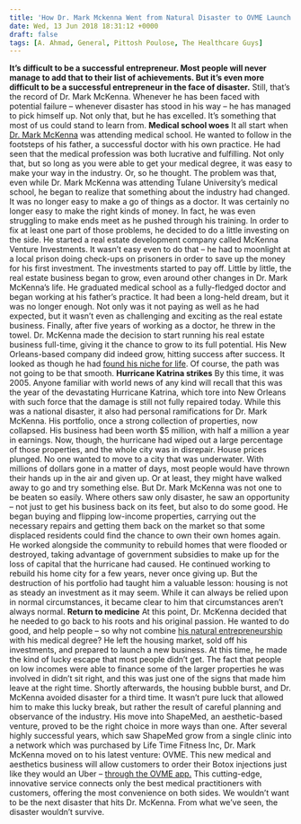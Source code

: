 ```yaml
---
title: 'How Dr. Mark Mckenna Went from Natural Disaster to OVME Launch'
date: Wed, 13 Jun 2018 18:31:12 +0000
draft: false
tags: [A. Ahmad, General, Pittosh Poulose, The Healthcare Guys]
---
```


**It’s difficult to be a successful entrepreneur. Most people will never manage to add that to their list of achievements. But it’s even more difficult to be a successful entrepreneur in the face of disaster.** Still, that’s the record of Dr. Mark McKenna. Whenever he has been faced with potential failure – whenever disaster has stood in his way – he has managed to pick himself up. Not only that, but he has excelled. It’s something that most of us could stand to learn from. **Medical school woes** It all start when [Dr. Mark McKenna](https://www.doximity.com/pub/s-mark-mckenna-md) was attending medical school. He wanted to follow in the footsteps of his father, a successful doctor with his own practice. He had seen that the medical profession was both lucrative and fulfilling. Not only that, but so long as you were able to get your medical degree, it was easy to make your way in the industry. Or, so he thought. The problem was that, even while Dr. Mark McKenna was attending Tulane University’s medical school, he began to realize that something about the industry had changed. It was no longer easy to make a go of things as a doctor. It was certainly no longer easy to make the right kinds of money. In fact, he was even struggling to make ends meet as he pushed through his training. In order to fix at least one part of those problems, he decided to do a little investing on the side. He started a real estate development company called McKenna Venture Investments. It wasn’t easy even to do that – he had to moonlight at a local prison doing check-ups on prisoners in order to save up the money for his first investment. The investments started to pay off. Little by little, the real estate business began to grow, even around other changes in Dr. Mark McKenna’s life. He graduated medical school as a fully-fledged doctor and began working at his father’s practice. It had been a long-held dream, but it was no longer enough. Not only was it not paying as well as he had expected, but it wasn’t even as challenging and exciting as the real estate business. Finally, after five years of working as a doctor, he threw in the towel. Dr. McKenna made the decision to start running his real estate business full-time, giving it the chance to grow to its full potential. His New Orleans-based company did indeed grow, hitting success after success. It looked as though he had [found his niche for life](https://twitter.com/drmarkmckenna?lang=en). Of course, the path was not going to be that smooth. **Hurricane Katrina strikes** By this time, it was 2005. Anyone familiar with world news of any kind will recall that this was the year of the devastating Hurricane Katrina, which tore into New Orleans with such force that the damage is still not fully repaired today. While this was a national disaster, it also had personal ramifications for Dr. Mark McKenna. His portfolio, once a strong collection of properties, now collapsed. His business had been worth $5 million, with half a million a year in earnings. Now, though, the hurricane had wiped out a large percentage of those properties, and the whole city was in disrepair. House prices plunged. No one wanted to move to a city that was underwater. With millions of dollars gone in a matter of days, most people would have thrown their hands up in the air and given up. Or at least, they might have walked away to go and try something else. But Dr. Mark McKenna was not one to be beaten so easily. Where others saw only disaster, he saw an opportunity – not just to get his business back on its feet, but also to do some good. He began buying and flipping low-income properties, carrying out the necessary repairs and getting them back on the market so that some displaced residents could find the chance to own their own homes again. He worked alongside the community to rebuild homes that were flooded or destroyed, taking advantage of government subsidies to make up for the loss of capital that the hurricane had caused. He continued working to rebuild his home city for a few years, never once giving up. But the destruction of his portfolio had taught him a valuable lesson: housing is not as steady an investment as it may seem. While it can always be relied upon in normal circumstances, it became clear to him that circumstances aren’t always normal. **Return to medicine** At this point, Dr. McKenna decided that he needed to go back to his roots and his original passion. He wanted to do good, and help people – so why not combine [his natural entrepreneurship](https://www.pr.com/press-release/590359) with his medical degree? He left the housing market, sold off his investments, and prepared to launch a new business. At this time, he made the kind of lucky escape that most people didn’t get. The fact that people on low incomes were able to finance some of the larger properties he was involved in didn’t sit right, and this was just one of the signs that made him leave at the right time. Shortly afterwards, the housing bubble burst, and Dr. McKenna avoided disaster for a third time. It wasn’t pure luck that allowed him to make this lucky break, but rather the result of careful planning and observance of the industry. His move into ShapeMed, an aesthetic-based venture, proved to be the right choice in more ways than one. After several highly successful years, which saw ShapeMed grow from a single clinic into a network which was purchased by Life Time Fitness Inc, Dr. Mark McKenna moved on to his latest venture: OVME. This new medical and aesthetics business will allow customers to order their Botox injections just like they would an Uber – [through the OVME app.](https://ovme.com/) This cutting-edge, innovative service connects only the best medical practitioners with customers, offering the most convenience on both sides. We wouldn’t want to be the next disaster that hits Dr. McKenna. From what we’ve seen, the disaster wouldn’t survive.
